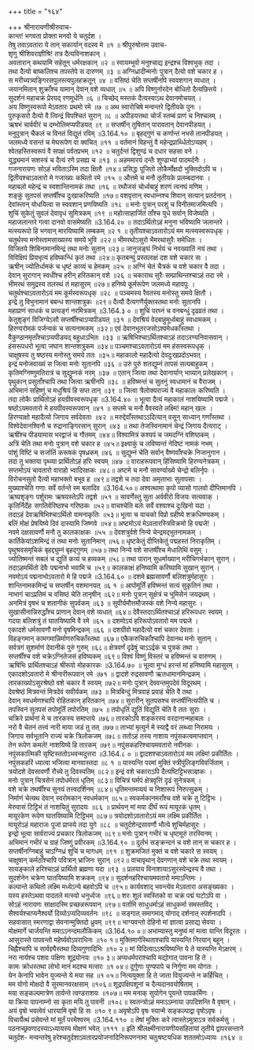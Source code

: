 +++
title = "१६४"

+++
श्रीनारायणीश्रीरुवाच-  
कान्त! भगवता प्रोक्ता मनवो ये चतुर्दश ।  
तेषु तवाऽवतारा ये तान् सकार्यान् वदस्व मे ॥१ ॥
श्रीपुरुषोत्तम उवाच-  
शृणु श्रीशिवराज्ञीश्रि! तत्र दैत्यविनाशकान् ।  
अवतारान् कथयामि सहेतून् धर्मरक्षकान् ॥२ ॥
स्वायम्भुवो मनुश्चाद्य इन्द्रश्च विश्वभुक् तदा ।  
तथा दैत्यो बाष्कलिश्च तपस्तेपे स दारुणम् ॥३ ॥
अग्निध्रादीन्मनोः पुत्रान् दैत्यो वशे चकार ह ।  
स मरीच्यत्र्यङ्गिरसपुलस्त्यपुलहक्रतून् ॥४ ॥
वसिष्ठं चेति सप्तर्षीनपि स्ववशगान् व्यधात् ।  
जयानमितान् शुक्राँश्च यामान् देवान् वशे व्यधात् ॥५ ॥
अपि विष्णुर्नारदेन बोधितो दैत्यछित्तये ।  
सुदर्शनं महाचक्रं प्रेरयद् रणमूर्धनि ॥६ ॥
चिच्छेद् मस्तकं दैत्यस्याऽथ देवानमोचयत् ।  
अय विष्णुस्वरूपो मेऽवतारः प्रथमो रमे ॥७ ॥
अथ स्वारोचिषे मन्वन्तरे द्वितीयके पुनः ।  
पुरुकृसरो दैत्यो वै त्विन्द्रं विपश्चितं सुरान् ॥८ ॥
अपीडयत्तथा चोर्जं स्तम्बं प्राणं च निश्चलम् ।  
ऋषभं चार्ववीरं च दम्भोलिमप्यपीडयत् ॥९ ॥
सप्तर्षीन् तुषितान् पारावतान् देवानपीडयत् ।  
मनुपुत्रान् चैकलं च विनतं विद्युतं रविम् ॥3.164.१० ॥
बृहद्गुणं च कर्णान्तं नभसे तानपीडयत् ।  
जलमध्ये वसन्तं च मेघरूपेण वा क्वचित् ॥११ ॥
वर्तमानं विहन्तुं वै महेन्द्रप्रार्थ्धितोऽप्यहम् ।  
श्वेतहस्तिस्वरूपं वै सपक्षं पर्वतप्रभम् ॥१२ ॥
चतुर्दन्तं द्विशुण्ढं च दधार सहसा वने ।  
युद्ध्यमानं सशस्त्रं च दैत्यं रणे प्रसह्य च ॥१३ ॥
अहममारयं दन्तैः शुण्ढाभ्यां पादमर्दनैः ।  
गजनारायणः सोऽहं भविताऽस्मि तदा क्षितौ ॥१४॥
प्रसिद्धः पूजितो लोकैर्मोक्षदो भुक्तिदोऽपि च ।  
द्वितीयश्चाऽवतारो मे गजाख्यः कथितो रमे ॥१५ ॥
औत्तमे च मनौ तृतीयके प्रलम्बदानवः ।  
महाबलो महेन्द्रं च स्वशान्तिनामकं तथा ॥१६ ॥
रथौजसं चोर्ध्वबाहुं शरणं त्वनघं मणिम् ।  
शङ्कुं सुतपसं सप्तर्षींश्च दुःखाकरिष्यति ॥१७॥
वशवृत्तान् स्वधाम्नश्च शिवान् सत्यान् प्रतर्दनान् ।  
देवांस्तान् योधयित्वा स स्ववशान् प्रणयिष्यति ॥१८ ॥
मनोः पुत्रान् परशुं च विनीतमाजमित्यपि ।  
शुचिं सुकेतुं सुवलं देवावृधं सुमित्रकम् ॥१९ ॥
महोत्साहार्जितं ताँश्च युधे सर्वान् विजेष्यति ।  
महाजलान्तरे गत्वा दानवो वासमेष्यति ॥3.164.२० ॥
तदाऽर्थितोऽहं मनुना भविष्यामि जलान्तरे ।  
मत्स्यरूपो हि भगवान् मारयिष्यामि लम्बकम् ॥२ १ ॥
तृतीयश्चाऽवतारोऽयं मम मत्स्यस्वरूपधृक् ।  
चतुर्थस्य मनोस्तामसाख्यस्य समये भुवि ॥२२॥
भीमरथोऽसुरो भैमरथासुरैः समेधितः ।  
विजितये शिबिनामानमिन्द्रं तथा मनोः सुतान् ॥२३॥
जानुजङ्घं निर्भयं च नवख्यातिं नयं तथा ।  
विविक्षिपं प्रियभृत्यं हविष्कन्धिं कृतं तथा ॥२४॥
कृतबन्घुं प्रस्तलाक्षं दश वशे चकार सः ।  
ऋषीन् ज्योतिर्धामकं च धृष्टं काव्यं च हेमकम् ॥२५ ॥
अग्निं चेतं चैत्रकं च वशे चकार वै तदा ।  
देवान् सुरागान् स्वधींश्च हरीन् हरितकान् वशे ॥२६ ॥
चकाराथ सुरैः सम्प्राथिन्तश्चाऽहं तदा रमे ।  
भीमरथं समुद्रस्य तलस्थं तं महासुरम् ॥२७॥
हनिष्ये कूर्मरूपेण जलमध्ये महावपुः ।  
चतुर्थश्चाऽवतारोऽयं मम कूर्मस्वरूपधृक् ॥२८ ॥
पञ्चमस्य रैवतस्य मनोस्तु समये क्षितौ ।  
इन्द्रे तु विभुनामानं बबन्ध शान्तशत्रुकः ॥२९॥
दैत्यौ दैत्यगणैर्युक्तस्तथा मनोः सुतानपि ।  
महाप्राणं साधकं च प्रत्यङ्गं नरमित्रकम् ॥3.164.३ ० ॥
शुचिं परघ्नं च वनबन्धुं दृढव्रतं तथा ।  
केतुशृङ्गं विजिग्येऽसौ सप्तर्षींश्चाऽप्यपीडयत् ॥३१ ॥
देवश्रियं वेदबाहुमूर्ध्वबाहुं स्वधामकम् ।  
हिरण्यरोमकं पर्जन्यकं च सत्यनामकम् ॥३२॥
एवं देवानभूतरजसोऽश्वमेधकाँस्तथा ।  
वैकुण्ठानमृताँश्चाऽप्यपीडयद् बहुधाऽभितः ॥३३ ॥
ऋषिभिश्चाऽर्थितश्चाऽहं तदाऽरण्यनिवासवान् ।  
हंसरूपधरो भूत्वा जघान शान्तशत्रुकम ॥३४॥
पञ्चमश्चाऽवतारोऽयं मम हंसस्वरूपधृक् ।  
चाक्षुषस्य तु षष्ठस्य मनोस्तु समये ततः ॥३५॥
महाकालो महादैत्यो देवदुःखप्रदोऽभवत् ।  
इन्द्रं मनोजवाख्यं स जित्वा मनोः सुतानपि ॥३६ ॥
उरुं पुरुं शतद्युम्नं तापसं सत्यबाहुकम् ।  
कृतिमग्निष्णुमतिरात्रं च सुद्युम्नकं नरम् ॥३७ ॥
एतान् जित्वा तथा देवानार्यान् भाव्यान् प्रलेखकान् ।  
पृथुकान् प्रसुताँश्चापि तथा जित्वा ऋषीनपि ॥३८ ॥
हविष्मन्तं च सुतनुं स्वधामानं च वैराजम् ।  
अभिमानं सहिष्णुं च मधुश्रियं हि सप्त तान् ॥३९ ॥
जित्वा त्रैलोक्यराज्यं वै महाकालः करिष्यति ।  
तदा लोकैः प्रार्थितोऽहं हयग्रीवस्वरूपधृक् ॥3.164.४० ॥
भूत्वा दैत्यं महाकालं नाशयिष्यामि पद्मजे ।  
षष्ठोऽयमवतारो मे हयग्रीवस्वरूपवान् ॥४१ ॥
सप्तमे च मनौ वैवस्वते लक्ष्मि! महान् खलः ।  
हिरण्याक्षो महादैत्यो जिगाय सर्वदेवताः ॥४२ ॥
मरुद्देवाँस्तथाऽऽदित्यान् वसून् साध्यान् गणाँस्तथा ।  
विश्वेदेवानश्विनौ च रुद्रानाङ्गिरसान् सुरान् ॥४३ ॥
तथा तेजस्विनामानं चेन्द्रं जिगाय दैत्यराट् ।  
ऋषींश्च पीडयामास भरद्वाजं च गौतमम् ॥४४॥
विश्वामित्रं कश्यपं च जमदग्निं वशिष्ठकम् ।  
अत्रिं चेति तथा मनोः पुत्रान् वशे चकार ह ॥४५॥
इक्ष्वाकुं च लविष्यन्तं नेदिष्टं नामकं नभम् ।  
पांशुं विष्टिं च सर्जातिं करूषकं पृषध्रकम् ॥४६ ॥
सुद्युम्नं चेति सर्वान् वैष्णवाँश्चक्रे निजानुगान ।  
तदा तु भक्तया पृथ्व्या प्रार्थितोऽहं हरिः स्वयम् ॥४७ ॥
वाराहरूपवान् हिंसिष्यामि हिरण्यनेत्रकम् ।  
सप्तमोऽयं चावतारो वाराहो भ्वादिरक्षकः ॥४८॥
अष्टमे च मनौ सावर्ण्याख्ये चेन्द्रो बलिर्नृपः ।  
विरोचनसुतो दैत्यो महाभक्तो बभूव ह ॥४९॥
तद्वशे च तदा देवा अमृताभाः सुतापसाः ।  
मुख्याश्चेति गणाः सर्वे वर्तन्ते स्म बलादिव ॥3.164.५०॥
अश्वत्थामा कृपो व्यासो गालवो दीप्तिमानपि ।  
ऋष्यशृङ्गः पर्शुरामः ऋषयस्तेऽपि तद्वशे ॥५१ ॥
सावर्णेस्तु सुता अर्ववीरो विजयः सत्यवाक् ।  
कृतिर्निर्देहः सगतिर्वरिष्ठश्च गरिष्ठकः ॥५२॥
वाचश्चेति बलेः सर्वे वश्याश्च दुःखिनो यदा ।  
तदाऽहं देवऋषिभिश्चाऽर्थितो वामनाकृतिः ॥५३॥
भूत्वा च याचको विप्रो ग्रहीष्ये शक्रधिष्ण्यकम् ।  
बलिं मोक्षं प्रेषयिष्ये दिवं दास्यामि जिष्णवे ॥५४॥
अष्टमोऽयं मेऽवतारस्त्रिविक्रमो हि पद्मजे! ।  
नवमे दक्षसावर्णौ मनौ तु कालकाक्षकः ॥५५ ॥
देवशत्रुर्वशे निन्ये चेन्द्रमद्भुतनामकम् ।  
कार्तिकेयांऽशमिन्द्रं तं तथा मनोः सुतानिमान् ॥५६॥
धृष्टकेतुं दीप्तिकेतुं पद्महस्तं निराकृतिम् ।  
पृथुश्रवसमृचिकं बृहद्द्युम्नं बृहद्गुणम् ॥५७॥
तथा निन्ये वशे सप्तर्षींश्च मेधातिथिं वसुम् ।  
ज्योतिष्मन्तं सबलं च द्युतिं कव्यं च हव्यकम् ॥५८॥
तथा पारान् सुधर्माख्यान् मरीचिगर्भकान् सुरान् ।  
तदाऽहमर्थितो देवैः पद्मनाभो भवामि च ॥५९॥
कालकाक्षं हनिष्यामि करिष्यामि सुखान् सुरान् ।  
नवमोऽयं पद्मनाभोऽवतारो मे हि पद्मजे ॥3.164.६० ॥
दशमे ब्रह्मसावर्णौ बलिशत्रुर्महासुरः ।  
शान्तिनामकमिन्द्रं च सप्तर्षीन् वशमानयत् ॥६ १ ॥
आपोमूर्तिं हविष्मन्तं सत्यं सुकृतिनं तथा ।  
नाभागं चाऽप्रतिमं च वसिष्ठं चेति तानृषीन् ॥६२॥
मनोः पुत्रान् सुक्षेत्रं च भूमिसेनं जयद्रथम् ।  
अनमित्रं वृषभं च शतानीकं सुपर्वकम् ॥६३ ॥
सुवीर्यमौत्तमौजस्कं वशे निन्ये महासुरः ।  
सुखासीनान्निरुद्धाँश्च प्राणान् देवान् वशे व्यधात् ॥६४॥
देवैस्तदाऽर्थितश्चाऽहं हरिरूपधरः स्वयम् ।  
गदया बलिशत्रुं तं घातयिष्यामि वै रमे ॥६५ ॥
दशमोऽयं हरिरूपोऽवतारो मम पद्मजे ।  
एकादशे धर्मसावणौ मनो वृषमिन्द्रकम् ॥६६ ॥
दशग्रीवो महादैत्यो वशं चकार देवताः ।  
विहङ्गमान् कामगमान्निर्माणरुचिकाँस्तथा ॥६७॥
एकैकरुचिकाँश्चापि देवानथ मनोः सुतान् ।  
सर्वत्रगं सुशर्माणं देवानीकं पुरुं गुरुम् ॥६८॥
क्षेत्रवर्णं दृढेषुं चाऽऽर्द्रकं च पुत्रकं तथा ।  
सप्तर्षींश्च वशे चक्रेऽग्नितेजसं हविष्यकम् ॥६९॥
विश्वं विष्णुं विस्तरं च हविष्मन्तं च वारुणम् ।  
ऋषिभिः प्रार्थितश्चाऽहं श्रीरूपो मोहकारकः ॥3.164.७० ॥
भूत्वा मुग्धं हरन्तं मां हनिष्यामि महासुरम् ।  
एकादशोऽवतारो मे श्रीनारीरूपवान् रमे ॥७१ ॥
द्वादशे रुद्रसावणौ ऋतधामानमिन्द्रकम् ।  
तारकाख्योऽसुरश्रेष्ठो वशे चकार वै स्वयम् ॥७२॥
मनोः पुत्रान् देववन्तमुपदेवं विदूरथम् ।  
देवश्रेष्ठं मित्रवन्तं मित्रदेवं सवीर्यकम् ॥७३ ॥
मित्रबिन्दुं मित्रवाहं प्रवाहं चेति वै तथा ।  
देवान् स्वधर्मणश्चापि रोहितकान् हरितकान् ॥७४॥
सुरारीन् सुतपसश्च सप्तर्षीनित्यपीति च ।  
तपस्विनं सुतपसं तपोमूर्तिं तपोरतिम् ॥७५ ॥
तपोधृतिं द्युतिं विद्युतिं चेति वै ततः सुराः ।  
चक्रिरे प्रार्थनां मे च तारकस्य समाप्तये ॥७६॥
तारकोऽपि शङ्करस्य वरदानान्महाबलः ।  
नरो वै चेतनं तत्त्वं नारी माया जडं तु तत् ॥७७॥
ताभ्यां मृत्युर्न मे स्याद्वै वरं लब्ध्वा निरामयः ।  
जिगाय सर्वभूतानि राज्यं चक्रे त्रिलोकजम् ॥७८॥
ततोऽहं तस्य नाशाय नपुंसकत्वमाप्तवान् ।  
तेन रूपेण कमले! नाशयिष्ये हि तारकम् ॥७९॥
नपुंसकहरिश्चायमवतारो नवीनकः ।  
नपुंसकात्मिकी सृष्टिस्ततोऽभवन्मदुत्तरा ॥3.164.८ ० ॥
द्वादशश्चाऽवतारोऽयं मम लक्ष्मि! प्रकीर्तितः ।  
नपुंसकहरिं ध्यात्वा भजित्वा मानवास्तदा ॥८ १ ॥
यास्यन्ति परमां मुक्तिं स्त्रीपुंलिङ्गविवर्जिताम् ।  
त्रयोदशे देवसावर्णौ रौच्ये तु दिवस्पतिम् ॥८२॥
इन्द्रं वशे चकाराऽपि दैत्यष्टिट्टिभसञ्ज्ञकः ।  
मनोः पुत्रान् चित्रसेनं तपोधर्मरतं धृतिम् ॥८३॥
विचित्रं घर्मपं क्षेत्रवृत्तिं दृढं सुनेत्रकम् ।  
वशे चक्रे तथर्षींश्च सुनयं तत्त्वदर्शिनम् ॥८४॥
धृतिमन्तमव्ययं च निशारूपं निरुत्सुकम् ।  
निर्माणं चेत्यथ देवान् स्वरोमकान् स्वधर्मकान् ॥८५॥
स्वकर्मकानमराँश्च वशे चक्रे तु टिट्टिभः ।  
मेरुवासं टिट्टिभं तं नाशयितुं सुरादयः ॥८६ ॥
प्रार्थयन् मां मया दीर्घं रूपं मायूरकं धृतम् ।  
मायूरकेण रूपेण घातयिष्यामि टिट्टिभम् ॥८७॥
त्रयोदशोऽवतारोऽयं मम लक्ष्मि प्रकीर्तितः ।  
मायूरोऽहं महाराजः पूजां प्राप्स्ये तदा युगे ॥८८ ॥
चतुर्दशेन्द्रसावर्णौ भौत्ये शुचिर्महासुरः ।  
इन्द्रो भूत्वा सार्वराज्यं प्रचकार त्रिलोकजम् ॥८९॥
मनोः पुत्रान् गभीरं च धृष्टमूरुं तरस्विनम् ।  
अभिमानं गभीरं च ग्राहं जिष्णुं प्रवीरकम् ॥3.164.९० ॥
दुर्लभं सङ्क्रन्दनं च वशे तान् स चकार ह ।  
सप्तर्षीनग्निबाहुं चाऽग्निध्रं शुचिं च मागधम् ॥९१ ॥
शुक्रमजितं मुक्तं च वशे चकारे स स्वयम् ।  
चाक्षुषान् कर्मठाँश्चापि पवित्रान् भ्राजिनः सुरान् ॥९२॥
वाचावृथान् देवगणान् वशे चक्रे तथा स्वयम् ।  
सायङ्काले हरिश्चाऽहं प्रार्थितो ब्रह्मणा यदा ॥९३ ॥
प्रलयाय विनाशायाऽसुरस्येन्द्रस्य वै तथा ।  
सुदर्शनेन चक्रेण घातयिष्यामि शक्रकम् ॥९४॥
सुदर्शनहरिश्चायमवतारो ममाऽन्तिमः ।  
कल्पान्ते कथितो लक्ष्मि मध्येऽन्ये बहवोऽपि च ॥९५॥
कार्यवशाद् भवन्त्येव मेऽवतारा असङ्ख्यकाः ।  
यस्य हस्तेऽथवा पादतले मत्स्यो धनुर्ध्वजः ॥९६॥
शरः शूलं स्वस्तिको वा चक्रं पद्मं घटोऽपि वा ।  
सोऽहं नारायणः साक्षादस्मि प्रच्छन्नरूपवान् ॥९७॥
वर्तामि साधुधर्माऽहं साधुकर्मा समस्तविद् ।  
सैश्वर्यश्चाप्यनैश्वर्यो दिव्योऽप्यदिव्यवर्तनः ॥९८ ॥
सङ्गात् समागमाद् योगाद् दर्शनात् स्पर्शनादपि ।  
सहवासात् स्मरणाद्वा सेवनान्मुक्तिदो ध्रुवम् ॥९९॥
भाग्यवन्तो देहिनो मां ज्ञात्वा प्रसाद्य सेवया ।  
मोक्षमार्गे चार्जयन्ति ममाऽऽनन्दमलौकिकम् ॥3.164.१० ०॥
अभाम्यास्तु मनुष्यं मां मत्वा यान्ति विदूरतः ।  
आसुरास्ते पापवन्तो महेर्ष्यवोऽपराधिनः ॥१० १॥
मुक्तिमार्गस्थिताश्चापि यास्यन्ति निरयान् बहून् ।  
चिह्नैश्चापि च सार्वज्ञ्यैस्तथा दिव्यगुणादिभिः ॥१० २॥
मां विदित्वाऽऽश्रयिष्यन्ति ये ते यास्यन्ति मेऽक्षरम् ।  
नरा नार्यश्च पशवः पक्षिणः शूद्रयोनयः ॥१० ३॥
अप्यधर्मपराश्चापि मद्योगात् पावना हि ते ।  
कामः क्रोधस्तथा लोभो मानं मदश्च मत्सरः ॥१ ०४॥
दुर्गुणाः पुण्यपापे च निर्गुणा मम योगतः ।  
येन केनापि भावेन युज्यन्ते ये मया सह ॥१ ०५॥
नित्ययुक्ता हि ते जाता वियुज्यन्ते न कर्हिचित् ।  
मम योगो मोक्षदो वै सुरमानवरक्षसाम् ॥१०६॥
शूद्रपक्षिपशूनां च दैत्यदानवयोषिताम् ।  
मया सङ्कल्पमात्रेण तार्यन्ते त्वण्डराशयः ॥१०७॥
मम मनाक् सुयोगेन पूयन्ते पापकर्मिणः ।  
या क्रिया पापनाम्नो सा कृता मयि तु पावनी ॥१०८॥
स्वतन्त्रोऽहं ममाऽऽम्नाया उपदिशन्ति वै वृषान् ।  
अयं वृषो भवत्वेवं धारयामि वृषो हि सः ॥१० ९॥
अवृषोऽपि वृषः स्यान्मे सङ्कल्पाद्वा वृषोऽवृषः ।  
विचार्येत्थं प्रसेवन्ते मां मूर्तं परमेश्वरम् ॥3.164.११० ॥
तेषां मुक्तिः करे त्वास्तेऽमुत्राऽत्र सर्वकर्मसु ।  
पठनाच्छ्रवणादस्याऽध्यायस्य मोक्षणं भवेत् ॥१११ ॥
इति श्रीलक्ष्मीनारायणीयसंहितायां तृतीये द्वापरसन्ताने चतुर्दश- मन्वन्तरेषु हरेश्चतुर्दशाऽवतारप्रयोजनादिनिरूपणनामा चतुःषष्टयधिक शततमोऽध्यायः ॥१६४ ॥
    
